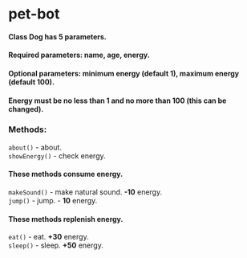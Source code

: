 # pet-bot

#### Class Dog has 5 parameters.
#### Required parameters: name, age, energy.
#### Optional parameters: minimum energy (default 1), maximum energy (default 100).
#### Energy must be no less than 1 and no more than 100 (this can be changed).

### Methods:

```about()``` - about.  
```showEnergy()``` - check energy.

#### These methods consume energy.
```makeSound()``` - make natural sound. **-10** energy.  
```jump()``` - jump. - **10** energy.

#### These methods replenish energy.
```eat()``` - eat. **+30** energy.  
```sleep()``` - sleep. **+50** energy.